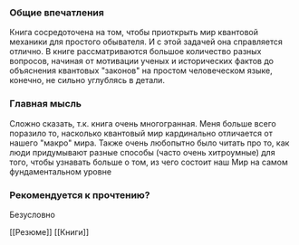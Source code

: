 ### Общие впечатления
Книга сосредоточена на том, чтобы приоткрыть мир квантовой механики для простого обывателя. И с этой задачей она справляется отлично. В книге рассматриваются большое количество разных вопросов, начиная от мотивации ученых и исторических фактов до объяснения квантовых "законов" на простом человеческом языке, конечно, не сильно углублясь в детали.

### Главная мысль
Сложно сказать, т.к. книга очень многогранная. Меня больше всего поразило то, насколько квантовый мир кардинально отличается от нашего "макро" мира. Также очень любопытно было читать про то, как люди придумывают разные способы (часто очень хитроумные) для того, чтобы узнавать больше о том, из чего состоит наш Мир на самом фундаментальном уровне

### Рекомендуется к прочтению?
Безусловно

[[Резюме]]
[[Книги]]
